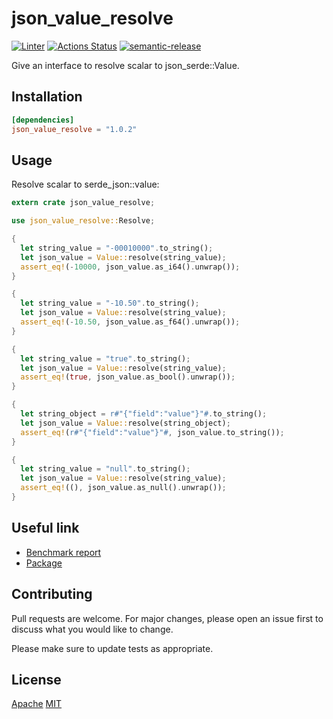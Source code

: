 # json_value_resolve

[![Linter](https://github.com/jmfiaschi/json_value_resolve/workflows/Lint/badge.svg)](https://github.com/jmfiaschi/json_value_resolve/actions/workflows/lint.yml)
[![Actions Status](https://github.com/jmfiaschi/json_value_resolve/workflows/CI/badge.svg)](https://github.com/jmfiaschi/json_value_resolve/actions/workflows/ci.yml)
[![semantic-release](https://img.shields.io/badge/%20%20%F0%9F%93%A6%F0%9F%9A%80-semantic--release-e10079.svg)](https://github.com/semantic-release/semantic-release)

Give an interface to resolve scalar to json_serde::Value.

## Installation

 ```Toml
[dependencies]
json_value_resolve = "1.0.2"
```

## Usage

Resolve scalar to serde_json::value:

```rust
extern crate json_value_resolve;

use json_value_resolve::Resolve;

{
  let string_value = "-00010000".to_string();
  let json_value = Value::resolve(string_value);
  assert_eq!(-10000, json_value.as_i64().unwrap());
}

{
  let string_value = "-10.50".to_string();
  let json_value = Value::resolve(string_value);
  assert_eq!(-10.50, json_value.as_f64().unwrap());
}

{
  let string_value = "true".to_string();
  let json_value = Value::resolve(string_value);
  assert_eq!(true, json_value.as_bool().unwrap());
}

{
  let string_object = r#"{"field":"value"}"#.to_string();
  let json_value = Value::resolve(string_object);
  assert_eq!(r#"{"field":"value"}"#, json_value.to_string());
}

{
  let string_value = "null".to_string();
  let json_value = Value::resolve(string_value);
  assert_eq!((), json_value.as_null().unwrap());
}
```

## Useful link

* [Benchmark report](https://jmfiaschi.github.io/json_value_resolve/bench/main/)
* [Package](https://crates.io/crates/json_value_resolve)

## Contributing

Pull requests are welcome. For major changes, please open an issue first to discuss what you would like to change.

Please make sure to update tests as appropriate.

## License

[Apache](https://choosealicense.com/licenses/apache-2.0/)
[MIT](https://choosealicense.com/licenses/mit/)
